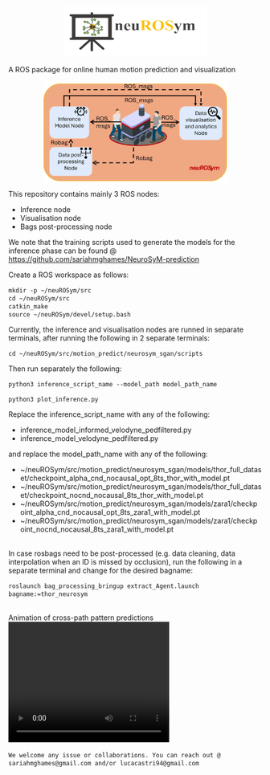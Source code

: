 <p align="center">
    <img src="https://github.com/sariahmghames/neuROSym/blob/main/img/logo.png" width="285" height="100" /> 
</p> 

A ROS package for online human motion prediction and visualization
<br/>


<p align="center">
    <img src="https://github.com/sariahmghames/neuROSym/blob/main/img/architecture.jpg" width="365" height="200" /> 
</p> 


This repository contains mainly 3 ROS nodes:

* Inference node
* Visualisation node
* Bags post-processing node

We note that the training scripts used to generate the models for the inference phase can be found @ https://github.com/sariahmghames/NeuroSyM-prediction

Create a ROS workspace as follows:
```
mkdir -p ~/neuROSym/src
cd ~/neuROSym/src
catkin_make
source ~/neuROSym/devel/setup.bash
```

Currently, the inference and visualisation nodes are runned in separate terminals, after running the following in 2 separate terminals:
```
cd ~/neuROSym/src/motion_predict/neurosym_sgan/scripts
```

Then run separately the following:

```
python3 inference_script_name --model_path model_path_name
```

```
python3 plot_inference.py 
```

Replace the inference_script_name with any of the following:

* inference_model_informed_velodyne_pedfiltered.py
* inference_model_velodyne_pedfiltered.py

and replace the model_path_name with any of the following:

* ~/neuROSym/src/motion_predict/neurosym_sgan/models/thor_full_dataset/checkpoint_alpha_cnd_nocausal_opt_8ts_thor_with_model.pt
* ~/neuROSym/src/motion_predict/neurosym_sgan/models/thor_full_dataset/checkpoint_nocnd_nocausal_8ts_thor_with_model.pt
* ~/neuROSym/src/motion_predict/neurosym_sgan/models/zara1/checkpoint_alpha_cnd_nocausal_opt_8ts_zara1_with_model.pt
* ~/neuROSym/src/motion_predict/neurosym_sgan/models/zara1/checkpoint_nocnd_nocausal_8ts_zara1_with_model.pt

<br/>
In case rosbags need to be post-processed (e.g. data cleaning, data interpolation when an ID is missed by occlusion), run the following in a separate terminal and change for the desired bagname:

```
roslaunch bag_processing_bringup extract_Agent.launch bagname:=thor_neurosym
```

<br/>
Animation of cross-path pattern predictions 

<video width="320" height="240" controls>
  <source src="https://github.com/sariahmghames/neuROSym/blob/main/img/cross_pattern_pred.mp4" type="video/mp4">
</video>


```
We welcome any issue or collaborations. You can reach out @ sariahmghames@gmail.com and/or lucacastri94@gmail.com
```

